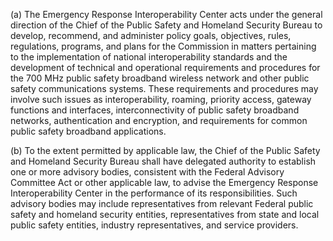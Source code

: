 (a) The Emergency Response Interoperability Center acts under the general direction of the Chief of the Public Safety and Homeland Security Bureau to develop, recommend, and administer policy goals, objectives, rules, regulations, programs, and plans for the Commission in matters pertaining to the implementation of national interoperability standards and the development of technical and operational requirements and procedures for the 700 MHz public safety broadband wireless network and other public safety communications systems. These requirements and procedures may involve such issues as interoperability, roaming, priority access, gateway functions and interfaces, interconnectivity of public safety broadband networks, authentication and encryption, and requirements for common public safety broadband applications.
                

(b) To the extent permitted by applicable law, the Chief of the Public Safety and Homeland Security Bureau shall have delegated authority to establish one or more advisory bodies, consistent with the Federal Advisory Committee Act or other applicable law, to advise the Emergency Response Interoperability Center in the performance of its responsibilities. Such advisory bodies may include representatives from relevant Federal public safety and homeland security entities, representatives from state and local public safety entities, industry representatives, and service providers.

